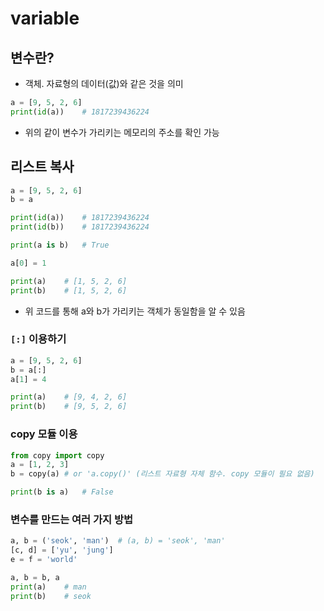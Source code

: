 # variable

## 변수란?

- 객체. 자료형의 데이터(값)와 같은 것을 의미

```python
a = [9, 5, 2, 6]
print(id(a))    # 1817239436224
```

- 위의 같이 변수가 가리키는 메모리의 주소를 확인 가능

## 리스트 복사

```python
a = [9, 5, 2, 6]
b = a

print(id(a))    # 1817239436224
print(id(b))    # 1817239436224

print(a is b)   # True

a[0] = 1

print(a)    # [1, 5, 2, 6]
print(b)    # [1, 5, 2, 6]
```

- 위 코드를 통해 a와 b가 가리키는 객체가 동일함을 알 수 있음

### `[:]` 이용하기

```python
a = [9, 5, 2, 6]
b = a[:]
a[1] = 4

print(a)    # [9, 4, 2, 6]
print(b)    # [9, 5, 2, 6]
```

### copy 모듈 이용

```python
from copy import copy
a = [1, 2, 3]
b = copy(a) # or 'a.copy()' (리스트 자료형 자체 함수. copy 모듈이 필요 없음)

print(b is a)   # False
```

### 변수를 만드는 여러 가지 방법

```python
a, b = ('seok', 'man')  # (a, b) = 'seok', 'man'
[c, d] = ['yu', 'jung']
e = f = 'world'

a, b = b, a
print(a)    # man
print(b)    # seok
```